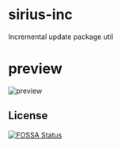 # sirius-inc 
Incremental update package util

# preview
![preview](https://github.com/nekolr/sirius-inc/blob/master/snapshot/sirius-inc.png)


## License
[![FOSSA Status](https://app.fossa.io/api/projects/git%2Bgithub.com%2Fnekolr%2Fsirius-inc.svg?type=large)](https://app.fossa.io/projects/git%2Bgithub.com%2Fnekolr%2Fsirius-inc?ref=badge_large)
